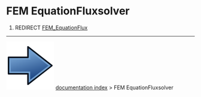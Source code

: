 # FEM EquationFluxsolver
1.  REDIRECT [FEM_EquationFlux](FEM_EquationFlux.md)



---
![](images/Button_right.svg) [documentation index](../README.md) > FEM EquationFluxsolver
